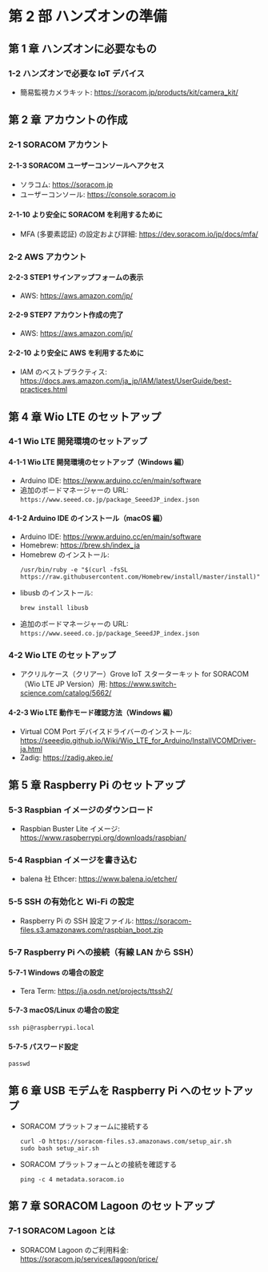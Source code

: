 # 第 2 部 ハンズオンの準備

## 第 1 章 ハンズオンに必要なもの

### 1-2 ハンズオンで必要な IoT デバイス

- 簡易監視カメラキット: https://soracom.jp/products/kit/camera_kit/

## 第 2 章 アカウントの作成

### 2-1 SORACOM アカウント

#### 2-1-3 SORACOM ユーザーコンソールへアクセス

- ソラコム: https://soracom.jp
- ユーザーコンソール: https://console.soracom.io

#### 2-1-10 より安全に SORACOM を利用するために

- MFA (多要素認証) の設定および詳細: https://dev.soracom.io/jp/docs/mfa/

### 2-2 AWS アカウント

#### 2-2-3 STEP1 サインアップフォームの表示

- AWS: https://aws.amazon.com/jp/

#### 2-2-9 STEP7 アカウント作成の完了

- AWS: https://aws.amazon.com/jp/

#### 2-2-10 より安全に AWS を利用するために

- IAM のベストプラクティス: https://docs.aws.amazon.com/ja_jp/IAM/latest/UserGuide/best-practices.html

## 第 4 章 Wio LTE のセットアップ

### 4-1 Wio LTE 開発環境のセットアップ

#### 4-1-1 Wio LTE 開発環境のセットアップ（Windows 編）

- Arduino IDE: https://www.arduino.cc/en/main/software
- 追加のボードマネージャーの URL: `https://www.seeed.co.jp/package_SeeedJP_index.json`

#### 4-1-2 Arduino IDE のインストール（macOS 編）

- Arduino IDE: https://www.arduino.cc/en/main/software
- Homebrew: https://brew.sh/index_ja
- Homebrew のインストール:
  ```console
  /usr/bin/ruby -e "$(curl -fsSL https://raw.githubusercontent.com/Homebrew/install/master/install)"
  ```
- libusb のインストール:
  ```console
  brew install libusb
  ```
- 追加のボードマネージャーの URL: `https://www.seeed.co.jp/package_SeeedJP_index.json`

### 4-2 Wio LTE のセットアップ

- アクリルケース（クリアー）Grove IoT スターターキット for SORACOM（Wio LTE JP Version）用: https://www.switch-science.com/catalog/5662/

#### 4-2-3 Wio LTE 動作モード確認方法（Windows 編）

- Virtual COM Port デバイスドライバーのインストール: https://seeedjp.github.io/Wiki/Wio_LTE_for_Arduino/InstallVCOMDriver-ja.html
- Zadig: https://zadig.akeo.ie/

## 第 5 章 Raspberry Pi のセットアップ

### 5-3 Raspbian イメージのダウンロード

- Raspbian Buster Lite イメージ: https://www.raspberrypi.org/downloads/raspbian/

### 5-4 Raspbian イメージを書き込む

- balena 社 Ethcer: https://www.balena.io/etcher/

### 5-5 SSH の有効化と Wi-Fi の設定

- Raspberry Pi の SSH 設定ファイル: https://soracom-files.s3.amazonaws.com/raspbian_boot.zip

### 5-7 Raspberry Pi への接続（有線 LAN から SSH）

#### 5-7-1 Windows の場合の設定

- Tera Term: https://ja.osdn.net/projects/ttssh2/

#### 5-7-3 macOS/Linux の場合の設定

```console
ssh pi@raspberrypi.local
```

#### 5-7-5 パスワード設定

```console
passwd
```

## 第 6 章 USB モデムを Raspberry Pi へのセットアップ

- SORACOM プラットフォームに接続する
  ```console
  curl -O https://soracom-files.s3.amazonaws.com/setup_air.sh
  sudo bash setup_air.sh
  ```
- SORACOM プラットフォームとの接続を確認する
  ```console
  ping -c 4 metadata.soracom.io
  ```

## 第 7 章 SORACOM Lagoon のセットアップ

### 7-1 SORACOM Lagoon とは

- SORACOM Lagoon のご利用料金: https://soracom.jp/services/lagoon/price/
